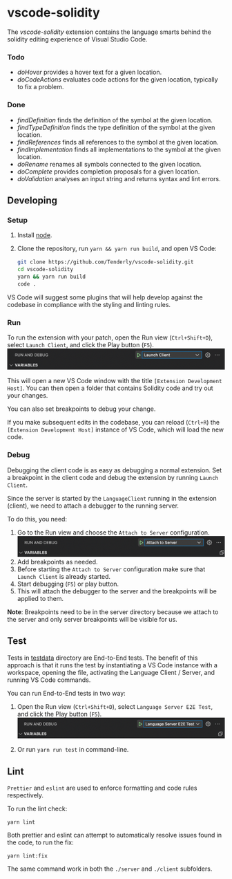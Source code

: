 # vscode-solidity
The _vscode-solidity_ extension contains the language smarts behind the solidity editing experience of Visual Studio Code.

### Todo
 - *doHover* provides a hover text for a given location.
 - *doCodeActions* evaluates code actions for the given location, typically to fix a problem.

### Done
 - *findDefinition* finds the definition of the symbol at the given location.
 - *findTypeDefinition* finds the type definition of the symbol at the given location.
 - *findReferences* finds all references to the symbol at the given location.
 - *findImplementation* finds all implementations to the symbol at the given location.
 - *doRename* renames all symbols connected to the given location.
 - *doComplete* provides completion proposals for a given location.
 - *doValidation* analyses an input string and returns syntax and lint errors.

## Developing

### Setup

1) Install [node](https://nodejs.org/en/).
2) Clone the repository, run `yarn && yarn run build`, and open VS Code:

    ```bash
    git clone https://github.com/Tenderly/vscode-solidity.git
    cd vscode-solidity
    yarn && yarn run build
    code .
    ```

VS Code will suggest some plugins that will help develop against the codebase in compliance with the styling and linting rules.

### Run

To run the extension with your patch, open the Run view (`Ctrl+Shift+D`), select `Launch Client`, and click the Play button (`F5`). \
![image](docs/images/run_launch_client.png?raw=true)

This will open a new VS Code window with the title `[Extension Development Host]`. You can then open a folder that contains Solidity code and try out your changes.

You can also set breakpoints to debug your change.

If you make subsequent edits in the codebase, you can reload (`Ctrl+R`) the `[Extension Development Host]` instance of VS Code, which will load the new code.

### Debug

Debugging the client code is as easy as debugging a normal extension. Set a breakpoint in the client code and debug the extension by running `Launch Client`.

Since the server is started by the `LanguageClient` running in the extension (client), we need to attach a debugger to the running server.

To do this, you need:
1. Go to the Run view and choose the `Attach to Server` configuration. \
![image](docs/images/run_attach_to_server.png?raw=true)
2. Add breakpoints as needed.
3. Before starting the `Attach to Server` configuration make sure that `Launch Client` is already started.
4. Start debugging (`F5`) or play button.
5. This will attach the debugger to the server and the breakpoints will be applied to them.

**Note**: Breakpoints need to be in the server directory because we attach to the server and only server breakpoints will be visible for us.

## Test

Tests in [testdata](./test/testdata/) directory are End-to-End tests. The benefit of this approach is that it runs the test by instantiating a VS Code instance with a workspace, opening the file, activating the Language Client / Server, and running VS Code commands.

You can run End-to-End tests in two way:

1. Open the Run view (`Ctrl+Shift+D`), select `Language Server E2E Test`, and click the Play button (`F5`). \
![image](docs/images/run_e2e_test.png?raw=true)

2. Or run `yarn run test` in command-line.

## Lint

`Prettier` and `eslint` are used to enforce formatting and code rules respectively.

To run the lint check:

```shell
yarn lint
```

Both prettier and eslint can attempt to automatically resolve issues found in the code, to run the fix:

```shell
yarn lint:fix
```

The same command work in both the `./server` and `./client` subfolders.
